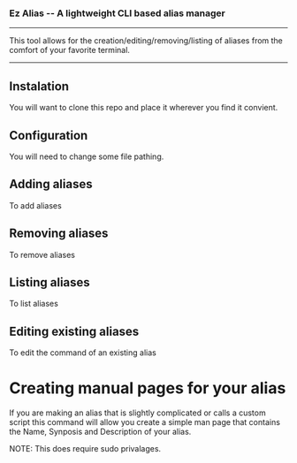### Ez Alias -- A lightweight CLI based alias manager

---

This tool allows for the creation/editing/removing/listing of aliases from the comfort of your favorite terminal.

---

## Instalation
You will want to clone this repo and place it wherever you find it convient.


## Configuration
You will need to change some file pathing.

## Adding aliases
To add aliases

## Removing aliases
To remove aliases

## Listing aliases
To list aliases

## Editing existing aliases
To edit the command of an existing alias

# Creating manual pages for your alias
If you are making an alias that is slightly complicated or calls a custom script this command will allow you create a simple man page that contains the Name, Synposis and Description of your alias.

NOTE: This does require sudo privalages. 
